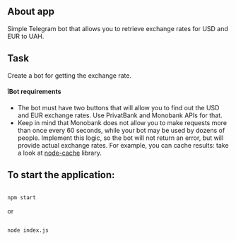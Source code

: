 ## About app

Simple Telegram bot that allows you to retrieve exchange rates for USD and EUR to UAH.

## Task

Create a bot for getting the exchange rate.

#### ❕Bot requirements

- The bot must have two buttons that will allow you to find out the USD and EUR exchange rates. Use PrivatBank and Monobank APIs for that.
- Keep in mind that Monobank does not allow you to make requests more than once every 60 seconds, while your bot may be used by dozens of people. Implement this logic, so the bot will not return an error, but will provide actual exchange rates. For example, you can cache results: take a look at [node-cache](https://www.npmjs.com/package/node-cache) library.

## To start the application:

```bash

npm start

```

or

```bash

node index.js

```
